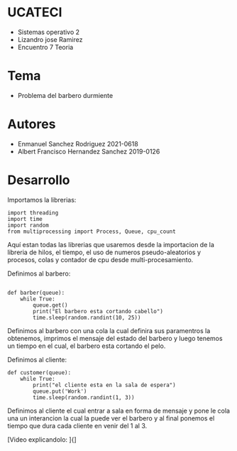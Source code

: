# UCATECI
- Sistemas operativo 2
- Lizandro jose Ramirez
- Encuentro 7 Teoria

# Tema
- Problema del barbero durmiente

# Autores
- Enmanuel Sanchez Rodriguez 2021-0618
- Albert Francisco Hernandez Sanchez 2019-0126

# Desarrollo

Importamos la librerias:
~~~
import threading
import time
import random
from multiprocessing import Process, Queue, cpu_count
~~~

Aquí estan todas las librerias que usaremos desde la importacion de la libreria de hilos, el tiempo, el uso de numeros pseudo-aleatorios
y procesos, colas y contador de cpu desde multi-procesamiento.

Definimos al barbero:
~~~

def barber(queue):
    while True:
        queue.get()
        print("El barbero esta cortando cabello")
        time.sleep(random.randint(10, 25)) 
~~~

Definimos al barbero con una cola la cual definira sus paramentros la obtenemos, imprimos el mensaje del estado del barbero y luego tenemos un tiempo
en el cual, el barbero esta cortando el pelo.

Definimos al cliente:
~~~
def customer(queue):
    while True:
	    print("el cliente esta en la sala de espera")
	    queue.put('Work')
	    time.sleep(random.randint(1, 3))

~~~

Definimos al cliente el cual entrar a sala en forma de mensaje y pone le cola una un interancion la cual la puede ver el barbero y al final ponemos 
el tiempo que dura cada cliente en venir del 1 al 3.


[Video explicandolo: ]{]
